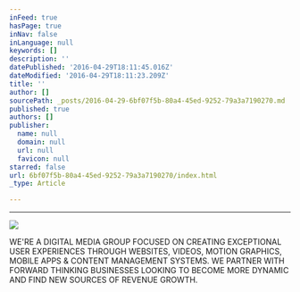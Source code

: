 ```yaml
---
inFeed: true
hasPage: true
inNav: false
inLanguage: null
keywords: []
description: ''
datePublished: '2016-04-29T18:11:45.016Z'
dateModified: '2016-04-29T18:11:23.209Z'
title: ''
author: []
sourcePath: _posts/2016-04-29-6bf07f5b-80a4-45ed-9252-79a3a7190270.md
published: true
authors: []
publisher:
  name: null
  domain: null
  url: null
  favicon: null
starred: false
url: 6bf07f5b-80a4-45ed-9252-79a3a7190270/index.html
_type: Article

---
```

****
![](https://the-grid-user-content.s3-us-west-2.amazonaws.com/68e9ae76-2e39-46f0-8cbd-e1c66ee1175d.jpg)

WE'RE A DIGITAL MEDIA GROUP FOCUSED ON CREATING EXCEPTIONAL USER EXPERIENCES THROUGH WEBSITES, VIDEOS, MOTION GRAPHICS, MOBILE APPS & CONTENT MANAGEMENT SYSTEMS. WE PARTNER WITH FORWARD THINKING BUSINESSES LOOKING TO BECOME MORE DYNAMIC AND FIND NEW SOURCES OF REVENUE GROWTH.